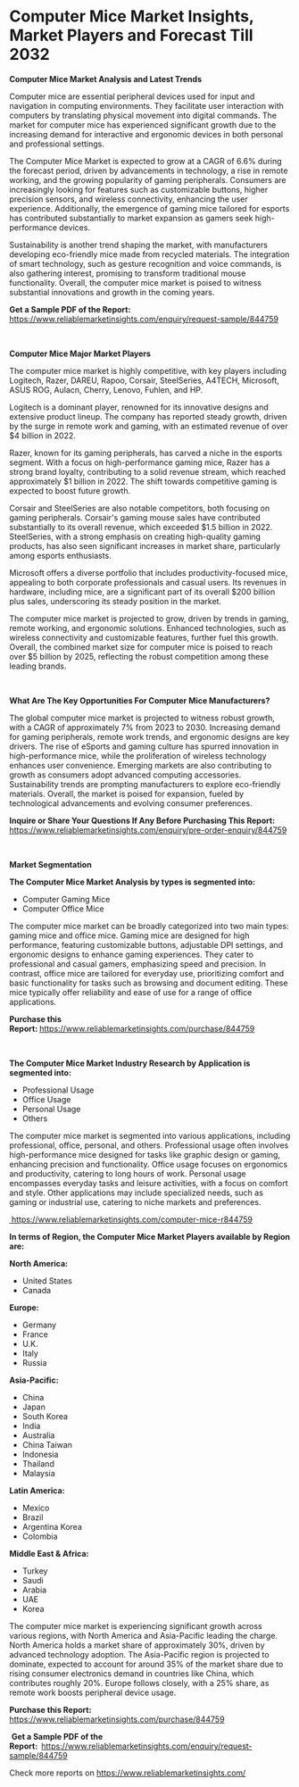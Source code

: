 <p><h1>Computer Mice Market Insights, Market Players and Forecast Till 2032</h1></p><p><strong>Computer Mice Market Analysis and Latest Trends</strong></p>
<p><p>Computer mice are essential peripheral devices used for input and navigation in computing environments. They facilitate user interaction with computers by translating physical movement into digital commands. The market for computer mice has experienced significant growth due to the increasing demand for interactive and ergonomic devices in both personal and professional settings. </p><p>The Computer Mice Market is expected to grow at a CAGR of 6.6% during the forecast period, driven by advancements in technology, a rise in remote working, and the growing popularity of gaming peripherals. Consumers are increasingly looking for features such as customizable buttons, higher precision sensors, and wireless connectivity, enhancing the user experience. Additionally, the emergence of gaming mice tailored for esports has contributed substantially to market expansion as gamers seek high-performance devices. </p><p>Sustainability is another trend shaping the market, with manufacturers developing eco-friendly mice made from recycled materials. The integration of smart technology, such as gesture recognition and voice commands, is also gathering interest, promising to transform traditional mouse functionality. Overall, the computer mice market is poised to witness substantial innovations and growth in the coming years.</p></p>
<p><strong>Get a Sample PDF of the Report:&nbsp;</strong> <a href="https://www.reliablemarketinsights.com/enquiry/request-sample/844759?utm_campaign=3047&utm_medium=2&utm_source=Github&utm_content=ia&utm_term=04042025&utm_id=computer-mice">https://www.reliablemarketinsights.com/enquiry/request-sample/844759</a></p>
<p>&nbsp;</p>
<p><strong>Computer Mice Major Market Players</strong></p>
<p><p>The computer mice market is highly competitive, with key players including Logitech, Razer, DAREU, Rapoo, Corsair, SteelSeries, A4TECH, Microsoft, ASUS ROG, Aulacn, Cherry, Lenovo, Fuhlen, and HP. </p><p>Logitech is a dominant player, renowned for its innovative designs and extensive product lineup. The company has reported steady growth, driven by the surge in remote work and gaming, with an estimated revenue of over $4 billion in 2022.</p><p>Razer, known for its gaming peripherals, has carved a niche in the esports segment. With a focus on high-performance gaming mice, Razer has a strong brand loyalty, contributing to a solid revenue stream, which reached approximately $1 billion in 2022. The shift towards competitive gaming is expected to boost future growth.</p><p>Corsair and SteelSeries are also notable competitors, both focusing on gaming peripherals. Corsair's gaming mouse sales have contributed substantially to its overall revenue, which exceeded $1.5 billion in 2022. SteelSeries, with a strong emphasis on creating high-quality gaming products, has also seen significant increases in market share, particularly among esports enthusiasts.</p><p>Microsoft offers a diverse portfolio that includes productivity-focused mice, appealing to both corporate professionals and casual users. Its revenues in hardware, including mice, are a significant part of its overall $200 billion plus sales, underscoring its steady position in the market.</p><p>The computer mice market is projected to grow, driven by trends in gaming, remote working, and ergonomic solutions. Enhanced technologies, such as wireless connectivity and customizable features, further fuel this growth. Overall, the combined market size for computer mice is poised to reach over $5 billion by 2025, reflecting the robust competition among these leading brands.</p></p>
<p>&nbsp;</p>
<p><strong>What Are The Key Opportunities For Computer Mice Manufacturers?</strong></p>
<p><p>The global computer mice market is projected to witness robust growth, with a CAGR of approximately 7% from 2023 to 2030. Increasing demand for gaming peripherals, remote work trends, and ergonomic designs are key drivers. The rise of eSports and gaming culture has spurred innovation in high-performance mice, while the proliferation of wireless technology enhances user convenience. Emerging markets are also contributing to growth as consumers adopt advanced computing accessories. Sustainability trends are prompting manufacturers to explore eco-friendly materials. Overall, the market is poised for expansion, fueled by technological advancements and evolving consumer preferences.</p></p>
<p><strong>Inquire or Share Your Questions If Any Before Purchasing This Report:</strong> <a href="https://www.reliablemarketinsights.com/enquiry/pre-order-enquiry/844759?utm_campaign=3047&utm_medium=2&utm_source=Github&utm_content=ia&utm_term=04042025&utm_id=computer-mice">https://www.reliablemarketinsights.com/enquiry/pre-order-enquiry/844759</a></p>
<p>&nbsp;</p>
<p><strong>Market Segmentation</strong></p>
<p><strong>The Computer Mice Market Analysis by types is segmented into:</strong></p>
<p><ul><li>Computer Gaming Mice</li><li>Computer Office Mice</li></ul></p>
<p><p>The computer mice market can be broadly categorized into two main types: gaming mice and office mice. Gaming mice are designed for high performance, featuring customizable buttons, adjustable DPI settings, and ergonomic designs to enhance gaming experiences. They cater to professional and casual gamers, emphasizing speed and precision. In contrast, office mice are tailored for everyday use, prioritizing comfort and basic functionality for tasks such as browsing and document editing. These mice typically offer reliability and ease of use for a range of office applications.</p></p>
<p><strong>Purchase this Report:&nbsp;</strong><a href="https://www.reliablemarketinsights.com/purchase/844759?utm_campaign=3047&utm_medium=2&utm_source=Github&utm_content=ia&utm_term=04042025&utm_id=computer-mice">https://www.reliablemarketinsights.com/purchase/844759</a></p>
<p>&nbsp;</p>
<p><strong>The Computer Mice Market Industry Research by Application is segmented into:</strong></p>
<p><ul><li>Professional Usage</li><li>Office Usage</li><li>Personal Usage</li><li>Others</li></ul></p>
<p><p>The computer mice market is segmented into various applications, including professional, office, personal, and others. Professional usage often involves high-performance mice designed for tasks like graphic design or gaming, enhancing precision and functionality. Office usage focuses on ergonomics and productivity, catering to long hours of work. Personal usage encompasses everyday tasks and leisure activities, with a focus on comfort and style. Other applications may include specialized needs, such as gaming or industrial use, catering to niche markets and preferences.</p></p>
<p><a href="https://www.reliablemarketinsights.com/computer-mice-r844759?utm_campaign=3047&utm_medium=2&utm_source=Github&utm_content=ia&utm_term=04042025&utm_id=computer-mice">&nbsp;https://www.reliablemarketinsights.com/computer-mice-r844759</a></p>
<p><strong>In terms of Region, the Computer Mice Market Players available by Region are:</strong></p>
<p>
    <p> <strong> North America: </strong>
        <ul>
            <li>United States</li>
            <li>Canada</li>
        </ul>
        </p> 
    <p> <strong> Europe: </strong>
        <ul>
            <li>Germany</li>
            <li>France</li>
            <li>U.K.</li>
            <li>Italy</li>
            <li>Russia</li>
        </ul>
        </p> 
    <p> <strong> Asia-Pacific: </strong>
        <ul>
            <li>China</li>
            <li>Japan</li>
            <li>South Korea</li>
            <li>India</li>
            <li>Australia</li>
            <li>China Taiwan</li>
            <li>Indonesia</li>
            <li>Thailand</li>
            <li>Malaysia</li>
        </ul>
        </p> 
    <p> <strong> Latin America: </strong>
        <ul>
            <li>Mexico</li>
            <li>Brazil</li>
            <li>Argentina Korea</li>
            <li>Colombia</li>
        </ul>
        </p> 
    <p> <strong> Middle East & Africa: </strong>
        <ul>
            <li>Turkey</li>
            <li>Saudi</li>
            <li>Arabia</li>
            <li>UAE</li>
            <li>Korea</li>
        </ul>
    </p>
    </p>
<p><p>The computer mice market is experiencing significant growth across various regions, with North America and Asia-Pacific leading the charge. North America holds a market share of approximately 30%, driven by advanced technology adoption. The Asia-Pacific region is projected to dominate, expected to account for around 35% of the market share due to rising consumer electronics demand in countries like China, which contributes roughly 20%. Europe follows closely, with a 25% share, as remote work boosts peripheral device usage.</p></p>
<p><strong>Purchase this Report: </strong><a href="https://www.reliablemarketinsights.com/purchase/844759?utm_campaign=3047&utm_medium=2&utm_source=Github&utm_content=ia&utm_term=04042025&utm_id=computer-mice">https://www.reliablemarketinsights.com/purchase/844759</a></p>
<p>&nbsp;<strong>Get a Sample PDF of the Report:&nbsp;&nbsp;</strong><a href="https://www.reliablemarketinsights.com/enquiry/request-sample/844759?utm_campaign=3047&utm_medium=2&utm_source=Github&utm_content=ia&utm_term=04042025&utm_id=computer-mice">https://www.reliablemarketinsights.com/enquiry/request-sample/844759</a></p>
<p><strong></strong></p>
<p>Check more reports on <a href="https://www.reliablemarketinsights.com/?utm_campaign=3047&utm_medium=2&utm_source=Github&utm_content=ia&utm_term=04042025&utm_id=computer-mice">https://www.reliablemarketinsights.com/</a></p>